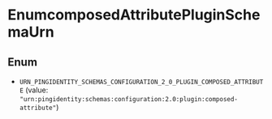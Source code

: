 

# EnumcomposedAttributePluginSchemaUrn

## Enum


* `URN_PINGIDENTITY_SCHEMAS_CONFIGURATION_2_0_PLUGIN_COMPOSED_ATTRIBUTE` (value: `"urn:pingidentity:schemas:configuration:2.0:plugin:composed-attribute"`)



